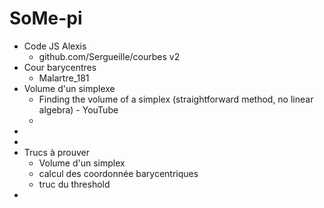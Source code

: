 # SoMe-pi

- Code JS Alexis
    - github.com/Sergueille/courbes v2
- Cour barycentres
    - Malartre_181 
- Volume d'un simplexe
    - Finding the volume of a simplex (straightforward method, no linear algebra) - YouTube
    - 
- 
- 
- Trucs à prouver
    - Volume d'un simplex
    - calcul des coordonnée barycentriques
    - truc du threshold
- 
